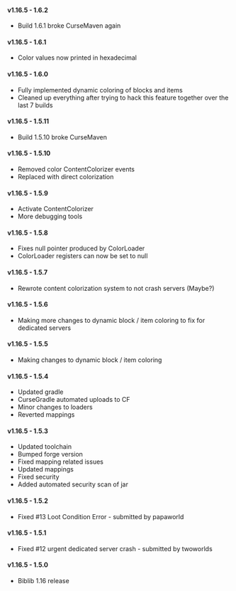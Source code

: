 #### **v1.16.5 - 1.6.2**
* Build 1.6.1 broke CurseMaven again

#### **v1.16.5 - 1.6.1**
* Color values now printed in hexadecimal

#### **v1.16.5 - 1.6.0**
* Fully implemented dynamic coloring of blocks and items
* Cleaned up everything after trying to hack this feature together over the last 7 builds

#### **v1.16.5 - 1.5.11**
* Build 1.5.10 broke CurseMaven

#### **v1.16.5 - 1.5.10**
* Removed color ContentColorizer events
* Replaced with direct colorization

#### **v1.16.5 - 1.5.9**
* Activate ContentColorizer
* More debugging tools

#### **v1.16.5 - 1.5.8**
* Fixes null pointer produced by ColorLoader
* ColorLoader registers can now be set to null

#### **v1.16.5 - 1.5.7**
* Rewrote content colorization system to not crash servers (Maybe?)

#### **v1.16.5 - 1.5.6**
* Making more changes to dynamic block / item coloring to fix for dedicated servers

#### **v1.16.5 - 1.5.5**
* Making changes to dynamic block / item coloring

#### **v1.16.5 - 1.5.4**  
* Updated gradle
* CurseGradle automated uploads to CF
* Minor changes to loaders
* Reverted mappings

#### **v1.16.5 - 1.5.3**  
* Updated toolchain
* Bumped forge version
* Fixed mapping related issues
* Updated mappings
* Fixed security
* Added automated security scan of jar

#### **v1.16.5 - 1.5.2**  
* Fixed #13 Loot Condition Error - submitted by papaworld

#### **v1.16.5 - 1.5.1**  
* Fixed #12 urgent dedicated server crash - submitted by twoworlds

#### **v1.16.5 - 1.5.0**  
* Biblib 1.16 release